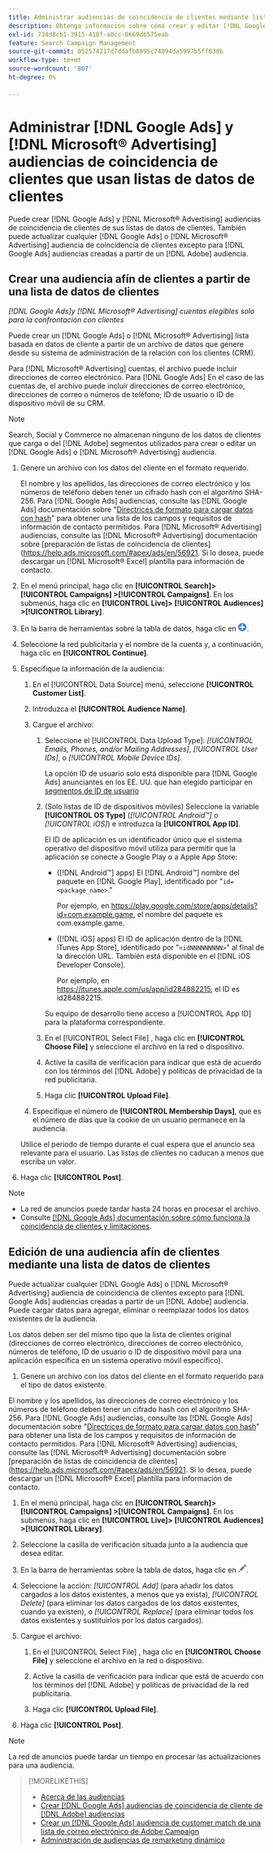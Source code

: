 ```yaml
---
title: Administrar audiencias de coincidencia de clientes mediante listas de datos de clientes
description: Obtenga información sobre cómo crear y editar [!DNL Google Ads] y [!DNL Microsoft® Advertising] audiencias de coincidencia de clientes de sus listas de datos de clientes.
exl-id: 734d8cb1-3915-410f-a0cc-0669d6575eab
feature: Search Campaign Management
source-git-commit: 052574217d7ddafb8895c74094da5997b5ff83db
workflow-type: tm+mt
source-wordcount: '807'
ht-degree: 0%

---
```


# Administrar [!DNL Google Ads] y [!DNL Microsoft® Advertising] audiencias de coincidencia de clientes que usan listas de datos de clientes

Puede crear [!DNL Google Ads] y [!DNL Microsoft® Advertising] audiencias de coincidencia de clientes de sus listas de datos de clientes. También puede actualizar cualquier [!DNL Google Ads] o [!DNL Microsoft® Advertising] audiencia de coincidencia de clientes excepto para [!DNL Google Ads] audiencias creadas a partir de un [!DNL Adobe] audiencia.

## Crear una audiencia afín de clientes a partir de una lista de datos de clientes

*[!DNL Google Ads]y [!DNL Microsoft® Advertising] cuentas elegibles solo para la confrontación con clientes*

Puede crear un [!DNL Google Ads] o [!DNL Microsoft® Advertising] lista basada en datos de cliente a partir de un archivo de datos que genere desde su sistema de administración de la relación con los clientes (CRM).

Para [!DNL Microsoft® Advertising] cuentas, el archivo puede incluir direcciones de correo electrónico. Para [!DNL Google Ads] En el caso de las cuentas de, el archivo puede incluir direcciones de correo electrónico, direcciones de correo o números de teléfono; ID de usuario o ID de dispositivo móvil de su CRM.

>[!NOTE]
>
>Search, Social y Commerce no almacenan ninguno de los datos de clientes que carga o del [!DNL Adobe] segmentos utilizados para crear o editar un [!DNL Google Ads] o [!DNL Microsoft® Advertising] audiencia.

1. Genere un archivo con los datos del cliente en el formato requerido.

   El nombre y los apellidos, las direcciones de correo electrónico y los números de teléfono deben tener un cifrado hash con el algoritmo SHA-256. <!-- Our UI says all, but GGL docs say don't hash user IDs and device IDs. --> Para [!DNL Google Ads] audiencias, consulte las [!DNL Google Ads] documentación sobre &quot;[Directrices de formato para cargar datos con hash](https://support.google.com/google-ads/answer/7476159)&quot; para obtener una lista de los campos y requisitos de información de contacto permitidos. Para [!DNL Microsoft® Advertising] audiencias, consulte las [!DNL Microsoft® Advertising] documentación sobre [preparación de listas de coincidencia de clientes](https://help.ads.microsoft.com/#apex/ads/en/56921. Si lo desea, puede descargar un [!DNL Microsoft® Excel] plantilla para información de contacto.

1. En el menú principal, haga clic en **[!UICONTROL Search]> [!UICONTROL Campaigns] >[!UICONTROL Campaigns]**. En los submenús, haga clic en **[!UICONTROL Live]> [!UICONTROL Audiences] >[!UICONTROL Library]**.

1. En la barra de herramientas sobre la tabla de datos, haga clic en ![Crear](/help/search-social-commerce/assets/add.png "Crear").

1. Seleccione la red publicitaria y el nombre de la cuenta y, a continuación, haga clic en **[!UICONTROL Continue]**.

1. Especifique la información de la audiencia:

   1. En el [!UICONTROL Data Source] menú, seleccione **[!UICONTROL Customer List]**.

   1. Introduzca el **[!UICONTROL Audience Name]**.

   1. Cargue el archivo:

      1. Seleccione el [!UICONTROL Data Upload Type]: *[!UICONTROL Emails, Phones, and/or Mailing Addresses]*, *[!UICONTROL User IDs]*, o *[!UICONTROL Mobile Device IDs]*.

         La opción ID de usuario solo está disponible para [!DNL Google Ads] anunciantes en los EE. UU. que han elegido participar en [segmentos de ID de usuario](https://support.google.com/google-ads/answer/9199250)

      1. (Solo listas de ID de dispositivos móviles) Seleccione la variable **[!UICONTROL OS Type]** (*[!UICONTROL Android™]* o *[!UICONTROL iOS]*) e introduzca la **[!UICONTROL App ID]**.

         El ID de aplicación es un identificador único que el sistema operativo del dispositivo móvil utiliza para permitir que la aplicación se conecte a Google Play o a Apple App Store:

         * ([!DNL Android™] apps) El [!DNL Android™] nombre del paquete en [!DNL Google Play], identificado por &quot;`id=<package_name>`.&quot;

           Por ejemplo, en https://play.google.com/store/apps/details?id=com.example.game, el nombre del paquete es com.example.game.

         * ([!DNL iOS] apps) El ID de aplicación dentro de la [!DNL iTunes App Store], identificado por &quot;`<idNNNNNNNNN>`&quot; al final de la dirección URL. También está disponible en el [!DNL iOS Developer Console].

           Por ejemplo, en https://itunes.apple.com/us/app/id284882215, el ID es id284882215.

         Su equipo de desarrollo tiene acceso a [!UICONTROL App ID] para la plataforma correspondiente.

      1. En el [!UICONTROL Select File] , haga clic en **[!UICONTROL Choose File]** y seleccione el archivo en la red o dispositivo.

      1. Active la casilla de verificación para indicar que está de acuerdo con los términos del [!DNL Adobe] y políticas de privacidad de la red publicitaria.

      1. Haga clic **[!UICONTROL Upload File]**.

   1. Especifique el número de **[!UICONTROL Membership Days]**, que es el número de días que la cookie de un usuario permanece en la audiencia.

   Utilice el periodo de tiempo durante el cual espera que el anuncio sea relevante para el usuario. Las listas de clientes no caducan a menos que escriba un valor.

1. Haga clic **[!UICONTROL Post]**.

>[!NOTE]
>
>* La red de anuncios puede tardar hasta 24 horas en procesar el archivo.
>* Consulte [[!DNL Google Ads] documentación sobre cómo funciona la coincidencia de clientes y limitaciones](https://support.google.com/displayvideo/answer/9539301).

## Edición de una audiencia afín de clientes mediante una lista de datos de clientes

Puede actualizar cualquier [!DNL Google Ads] o [!DNL Microsoft® Advertising] audiencia de coincidencia de clientes excepto para [!DNL Google Ads] audiencias creadas a partir de un [!DNL Adobe] audiencia. Puede cargar datos para agregar, eliminar o reemplazar todos los datos existentes de la audiencia.

Los datos deben ser del mismo tipo que la lista de clientes original (direcciones de correo electrónico, direcciones de correo electrónico, números de teléfono, ID de usuario o ID de dispositivo móvil para una aplicación específica en un sistema operativo móvil específico).

1. Genere un archivo con los datos del cliente en el formato requerido para el tipo de datos existente.

El nombre y los apellidos, las direcciones de correo electrónico y los números de teléfono deben tener un cifrado hash con el algoritmo SHA-256. <!-- Our UI says all, but GGL docs say don't hash user IDs and device IDs. --> Para [!DNL Google Ads] audiencias, consulte las [!DNL Google Ads] documentación sobre &quot;[Directrices de formato para cargar datos con hash](https://support.google.com/google-ads/answer/7476159)&quot; para obtener una lista de los campos y requisitos de información de contacto permitidos. Para [!DNL Microsoft® Advertising] audiencias, consulte las [!DNL Microsoft® Advertising] documentación sobre [preparación de listas de coincidencia de clientes](https://help.ads.microsoft.com/#apex/ads/en/56921. Si lo desea, puede descargar un [!DNL Microsoft® Excel] plantilla para información de contacto.

1. En el menú principal, haga clic en **[!UICONTROL Search]> [!UICONTROL Campaigns] >[!UICONTROL Campaigns]**. En los submenús, haga clic en **[!UICONTROL Live]> [!UICONTROL Audiences] >[!UICONTROL Library]**.

1. Seleccione la casilla de verificación situada junto a la audiencia que desea editar.

1. En la barra de herramientas sobre la tabla de datos, haga clic en ![Editar](/help/search-social-commerce/assets/edit.png).

1. Seleccione la acción: *[!UICONTROL Add]* (para añadir los datos cargados a los datos existentes, a menos que ya exista), *[!UICONTROL Delete]* (para eliminar los datos cargados de los datos existentes, cuando ya existen), o *[!UICONTROL Replace]* (para eliminar todos los datos existentes y sustituirlos por los datos cargados).

1. Cargue el archivo:

   1. En el [!UICONTROL Select File] , haga clic en **[!UICONTROL Choose File]** y seleccione el archivo en la red o dispositivo.

   1. Active la casilla de verificación para indicar que está de acuerdo con los términos del [!DNL Adobe] y políticas de privacidad de la red publicitaria.

   1. Haga clic **[!UICONTROL Upload File]**.

1. Haga clic **[!UICONTROL Post]**.

>[!NOTE]
>
>La red de anuncios puede tardar un tiempo en procesar las actualizaciones para una audiencia.

>[!MORELIKETHIS]
>
>* [Acerca de las audiencias](audience-about.md)
>* [Crear [!DNL Google Ads] audiencias de coincidencia de cliente de [!DNL Adobe] audiencias](google-audience-from-adobe-audience.md)
>* [Crear un [!DNL Google Ads] audiencia de customer match de una lista de correo electrónico de Adobe Campaign](google-audience-from-campaign-email-list.md)
>* [Administración de audiencias de remarketing dinámico](audience-dynamic-remarketing-manage.md)
